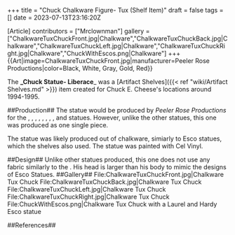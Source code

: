 +++
title = "Chuck Chalkware Figure- Tux (Shelf Item)"
draft = false
tags = []
date = 2023-07-13T23:16:20Z

[Article]
contributors = ["Mrclownman"]
gallery = ["ChalkwareTuxChuckFront.jpg|Chalkware","ChalkwareTuxChuckBack.jpg|Chalkware","ChalkwareTuxChuckLeft.jpg|Chalkware","ChalkwareTuxChuckRight.jpg|Chalkware","ChuckWithEscos.png|Chalkware"]
+++
{{Art|image=ChalkwareTuxChuckFront.jpg|manufacturer=Peeler Rose Productions|color=Black, White, Gray, Gold, Red}}

The **_Chuck Statue- Liberace**_ was a [Artifact Shelves]({{< ref "wiki/Artifact Shelves.md" >}}) item created for Chuck E. Cheese's locations around 1994-1995.

##Production##
The statue would be produced by _Peeler Rose Productions_ for the , , , , , , , , and  statues. However, unlike the other statues, this one was produced as one single piece.

The statue was likely produced out of chalkware, simiarly to Esco statues, which the shelves also used. The statue was painted with Cel Vinyl.

##Design##
Unlike other statues produced, this one does not use any fabric similarly to the . His head is larger than his body to mimic the designs of Esco Statues.
##Gallery##
<gallery>
File:ChalkwareTuxChuckFront.jpg|Chalkware Tux Chuck
File:ChalkwareTuxChuckBack.jpg|Chalkware Tux Chuck
File:ChalkwareTuxChuckLeft.jpg|Chalkware Tux Chuck
File:ChalkwareTuxChuckRight.jpg|Chalkware Tux Chuck
File:ChuckWithEscos.png|Chalkware Tux Chuck with a Laurel and Hardy Esco statue
</gallery>

##References##

<references responsive='0' />